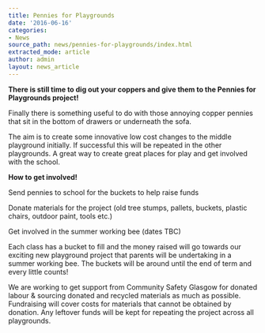 ```yaml
---
title: Pennies for Playgrounds
date: '2016-06-16'
categories:
- News
source_path: news/pennies-for-playgrounds/index.html
extracted_mode: article
author: admin
layout: news_article
---
```

**There is still time to dig out your coppers and give them to the Pennies for Playgrounds project!**

Finally there is something useful to do with those annoying copper pennies that sit in the bottom of drawers or underneath the sofa.

The aim is to create some innovative low cost changes to the middle playground initially. If successful this will be repeated in the other playgrounds. A great way to create great places for play and get involved with the school.

**How to get involved!**

Send pennies to school for the buckets to help raise funds

Donate materials for the project (old tree stumps, pallets, buckets, plastic chairs, outdoor paint, tools etc.)

Get involved in the summer working bee (dates TBC)

Each class has a bucket to fill and the money raised will go towards our exciting new playground project that parents will be undertaking in a summer working bee. The buckets will be around until the end of term and every little counts!

We are working to get support from Community Safety Glasgow for donated labour & sourcing donated and recycled materials as much as possible. Fundraising will cover costs for materials that cannot be obtained by donation. Any leftover funds will be kept for repeating the project across all playgrounds.
